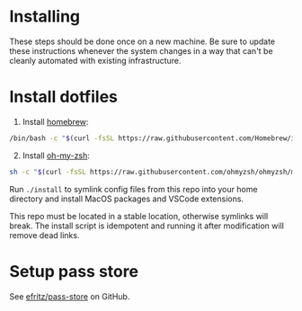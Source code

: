 # Installing

These steps should be done once on a new machine. Be sure to update these instructions whenever the system changes in a way that can't be cleanly automated with existing infrastructure.

# Install dotfiles

1. Install [homebrew](https://brew.sh/):

```bash
/bin/bash -c "$(curl -fsSL https://raw.githubusercontent.com/Homebrew/install/HEAD/install.sh)"
```

2. Install [oh-my-zsh](https://ohmyz.sh/):

```bash
sh -c "$(curl -fsSL https://raw.githubusercontent.com/ohmyzsh/ohmyzsh/master/tools/install.sh)"
```

Run `./install` to symlink config files from this repo into your home directory and install MacOS packages and VSCode extensions.

This repo must be located in a stable location, otherwise symlinks will break. The install script is idempotent and running it after modification will remove dead links.

# Setup pass store

See [efritz/pass-store](https://github.com/efritz/pass-store) on GitHub.
